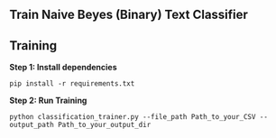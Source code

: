 ## Train Naive Beyes (Binary) Text Classifier

## Training

**Step $1$: Install dependencies**

```
pip install -r requirements.txt
```

**Step $2$: Run Training**

``` shell
python classification_trainer.py --file_path Path_to_your_CSV --output_path Path_to_your_output_dir

```
